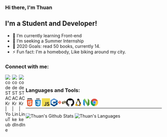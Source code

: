 ### Hi there, I'm Thuan

## I'm a Student and Developer!
- 🌱 I’m currently learning Front-end
- 👯 I’m seeking a Summer Internship
- 🥅 2020 Goals: read 50 books, currently 14.
- ⚡ Fun fact: I'm a homebody, Like biking around my city.

### Connect with me:

[<img align="left" alt="codeSTACKr | YouTube" width="22px" src="https://cdn.jsdelivr.net/npm/simple-icons@v3/icons/youtube.svg" />][youtube]
[<img align="left" alt="codeSTACKr | LinkedIn" width="22px" src="https://cdn.jsdelivr.net/npm/simple-icons@v3/icons/linkedin.svg" />][linkedin]
[<img align="left" alt="codeSTACKr | LinkedIn" width="22px" src="https://cdn.jsdelivr.net/npm/simple-icons@v3/icons/facebook.svg" />][facebook]

<br />

### Languages and Tools:

<img align="left" alt="HTML5" width="26px" src="https://raw.githubusercontent.com/github/explore/80688e429a7d4ef2fca1e82350fe8e3517d3494d/topics/html/html.png" />
<img align="left" alt="CSS3" width="26px" src="https://raw.githubusercontent.com/github/explore/80688e429a7d4ef2fca1e82350fe8e3517d3494d/topics/css/css.png" />
<img align="left" alt="JavaScript" width="26px" src="https://raw.githubusercontent.com/github/explore/80688e429a7d4ef2fca1e82350fe8e3517d3494d/topics/javascript/javascript.png" />
<img align="left" alt="C++" width="26px" src="https://raw.githubusercontent.com/github/explore/80688e429a7d4ef2fca1e82350fe8e3517d3494d/topics/cpp/cpp.png" />
<img align="left" alt="Git" width="26px" src="https://raw.githubusercontent.com/github/explore/80688e429a7d4ef2fca1e82350fe8e3517d3494d/topics/git/git.png" />
<img align="left" alt="GitHub" width="26px" src="https://raw.githubusercontent.com/github/explore/78df643247d429f6cc873026c0622819ad797942/topics/github/github.png" />
<img align="left" alt="Linux" width="26px" src="https://raw.githubusercontent.com/github/explore/80688e429a7d4ef2fca1e82350fe8e3517d3494d/topics/linux/linux.png" />
<img align="left" alt="Neovim" width="26px" src="https://raw.githubusercontent.com/github/explore/26674e638508ac4a4e113ee32d6755ebfa000569/topics/neovim/neovim.png" />
<img align="left" alt="Chrome" width="26px" src="https://raw.githubusercontent.com/github/explore/80688e429a7d4ef2fca1e82350fe8e3517d3494d/topics/chrome/chrome.png" />

<br />

---

<img align="center" alt="Thuan's Github Stats" src="https://github-readme-stats.vercel.app/api?username=thuanpham2311&show_icons=true&hide_border=true" />

<img align="center" alt="Thuan's Languages" src="https://github-readme-stats.vercel.app/api/top-langs/?username=thuanpham2311&layout=compact&hide_border=true" />

[youtube]: https://www.youtube.com/channel/UCLAeh5SDjUBOjnE8HTXJLGw
[linkedin]: https://linkedin.com/in/thuanpham2311
[facebook]: https://facebook.com/thuanpham2311
